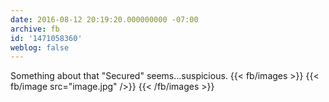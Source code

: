 ```yaml
---
date: 2016-08-12 20:19:20.000000000 -07:00
archive: fb
id: '1471058360'
weblog: false
---
```


Something about that "Secured" seems…suspicious.
{{< fb/images >}}
{{< fb/image src="image.jpg" />}}
{{< /fb/images >}}
